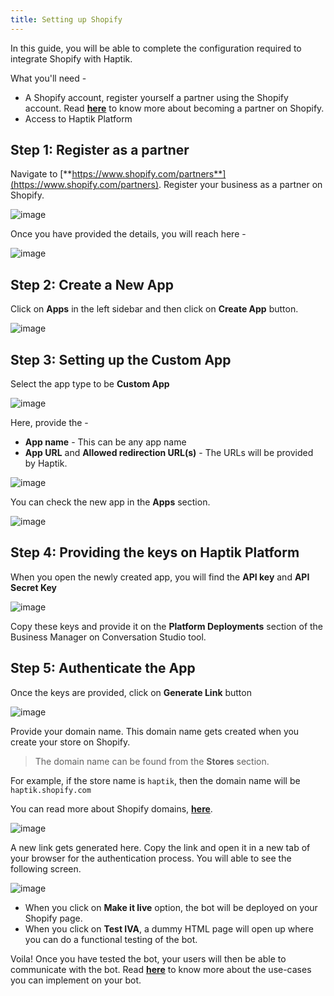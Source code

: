 ```yaml
---
title: Setting up Shopify
---
```


In this guide, you will be able to complete the configuration required to integrate Shopify with Haptik.

What you'll need - 

- A Shopify account, register yourself a partner using the Shopify account. Read [**here**](https://help.shopify.com/en/partners/faq/partner-program#how-do-i-become-a-shopify-partner) to know more about becoming a partner on Shopify.
- Access to Haptik Platform

## Step 1: Register as a partner

Navigate to [**https://www.shopify.com/partners**](https://www.shopify.com/partners). Register your business as a partner on Shopify.

![image](https://user-images.githubusercontent.com/75118325/117311095-85a3bc00-aea1-11eb-8aae-c9cc989e794c.png)

Once you have provided the details, you will reach here - 

![image](https://user-images.githubusercontent.com/75118325/117383977-908d3980-aeff-11eb-9add-dc92c4baea0b.png)

## Step 2: Create a New App

Click on **Apps** in the left sidebar and then click on **Create App** button.

![image](https://user-images.githubusercontent.com/75118325/117384203-190bda00-af00-11eb-9c26-847764460f3d.png)

## Step 3: Setting up the Custom App

Select the app type to be **Custom App**

![image](https://user-images.githubusercontent.com/75118325/117385459-c8e24700-af02-11eb-9c88-98f9888e113e.png)

Here, provide the -
* **App name** - This can be any app name
* **App URL** and **Allowed redirection URL(s)** - The URLs will be provided by Haptik.

![image](https://user-images.githubusercontent.com/75118325/117385390-a2241080-af02-11eb-9021-c505b0b0ed5a.png)

You can check the new app in the **Apps** section.

![image](https://user-images.githubusercontent.com/75118325/119133312-5ec8b680-ba59-11eb-98a2-214e0a90748d.png)

## Step 4: Providing the keys on Haptik Platform

When you open the newly created app, you will find the **API key** and **API Secret Key**

![image](https://user-images.githubusercontent.com/75118325/117386868-46a75200-af05-11eb-8d01-d50544a4cf6d.png)

Copy these keys and provide it on the **Platform Deployments** section of the Business Manager on Conversation Studio tool.

## Step 5: Authenticate the App

Once the keys are provided, click on **Generate Link** button

![image](https://user-images.githubusercontent.com/75118325/117387110-d816c400-af05-11eb-9e27-f8d1aa9c3240.png)

Provide your domain name. This domain name gets created when you create your store on Shopify. 

> The domain name can be found from the **Stores** section.

For example, if the store name is `haptik`, then the domain name will be `haptik.shopify.com`

You can read more about Shopify domains, [**here**](https://help.shopify.com/en/manual/online-store/domains).

![image](https://user-images.githubusercontent.com/75118325/117389588-3645a600-af0a-11eb-90b9-cae5abc115a1.png)

A new link gets generated here. Copy the link and open it in a new tab of your browser for the authentication process. You will able to see the following screen.

![image](https://user-images.githubusercontent.com/75118325/119753849-1710b780-bebd-11eb-8023-438b3947577d.png)

* When you click on **Make it live** option, the bot will be deployed on your Shopify page.
* When you click on **Test IVA**, a dummy HTML page will open up where you can do a functional testing of the bot.


Voila! Once you have tested the bot, your users will then be able to communicate with the bot. Read [**here**](https://docs.haptik.ai/shopify/build-shopify) to know more about the use-cases you can implement on your bot.
